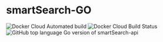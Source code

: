 # smartSearch-GO

![Docker Cloud Automated build](https://img.shields.io/docker/cloud/automated/spacelama/api-go) ![Docker Cloud Build Status](https://img.shields.io/docker/cloud/build/spacelama/api-go)![GitHub top language](https://img.shields.io/github/languages/top/doudidas/smartsearch-go)
Go version of smartSearch-api
